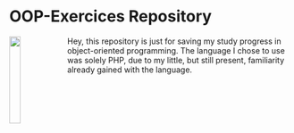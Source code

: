 # OOP-Exercices Repository
<img src="https://i.pinimg.com/originals/fd/99/b8/fd99b89c28f240ed4a0f9c01d555562d.gif" align="left" width=20% />
Hey, this repository is just for saving my study progress in object-oriented programming. 
The language I chose to use was solely PHP, due to my little, but still present, familiarity already gained with the language.
